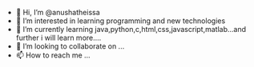- 👋 Hi, I’m @anushatheissa
- 👀 I’m interested in learning programming and new technologies 
- 🌱 I’m currently learning java,python,c,html,css,javascript,matlab...and further i will learn more....
- 💞️ I’m looking to collaborate on ...
- 📫 How to reach me ...

<!---
anushatheissa/anushatheissa is a ✨ special ✨ repository because its `README.md` (this file) appears on your GitHub profile.
You can click the Preview link to take a look at your changes.
--->
